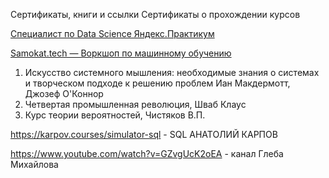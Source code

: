 Сертификаты, книги и ссылки
Сертификаты о прохождении курсов

[Специалист по Data Science Яндекс.Практикум](https://github.com/Suntinel/projects_1/blob/7da5e043e22d20f4aaa71b94b3ae759b51848d97/certificates/%D0%A4%D0%B8%D0%BB%D0%B8%D0%BC%D0%BE%D0%BD%D0%BE%D0%B2%20%D0%A1%D0%B5%D1%80%D0%B3%D0%B5%D0%B9%20%D0%93%D0%B5%D0%BD%D0%BD%D0%B0%D0%B4%D1%8C%D0%B5%D0%B2%D0%B8%D1%87_20232%D0%A6%D0%9F%D0%94%D0%A100823.pdf)

[Samokat.tech — Воркшоп по машинному обучению](https://github.com/Suntinel/projects_1/blob/13d0044b0b44e8c18f7c7dce78ec6d6fe64bc808/certificates/Samokat.tech.jpg)
1.  Искусство системного мышления: необходимые знания о системах и творческом подходе к решению проблем
Иан Макдермотт, Джозеф О'Коннор
2. Четвертая промышленная революция, Шваб Клаус
3. Курс теории вероятностей, Чистяков В.П.

https://karpov.courses/simulator-sql - SQL АНАТОЛИЙ КАРПОВ

https://www.youtube.com/watch?v=GZvgUcK2oEA - канал Глеба Михайлова

